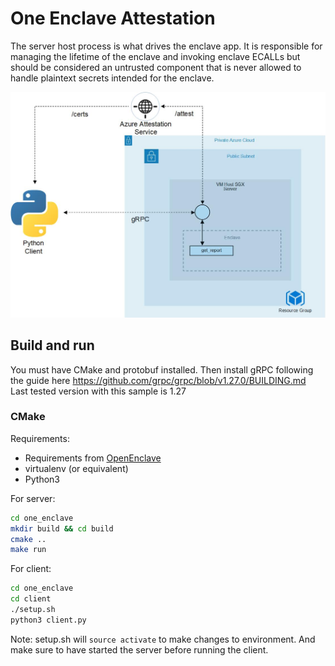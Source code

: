 # One Enclave Attestation

The server host process is what drives the enclave app. It is responsible for managing the lifetime of the enclave and invoking enclave ECALLs but should be considered an untrusted component that is never allowed to handle plaintext secrets intended for the enclave.

![Remote Attestation](images/one_enclave_attestation_sample_details.jpg)

## Build and run

You must have CMake and protobuf installed.
Then install gRPC following the guide here https://github.com/grpc/grpc/blob/v1.27.0/BUILDING.md
Last tested version with this sample is 1.27

### CMake

Requirements:
- Requirements from [OpenEnclave](https://github.com/openenclave/openenclave/tree/0.8.2)
- virtualenv (or equivalent)
- Python3

For server:
```bash
cd one_enclave
mkdir build && cd build
cmake ..
make run
```

For client:
```bash
cd one_enclave
cd client
./setup.sh
python3 client.py
```
Note: setup.sh will `source activate` to make changes to environment.
And make sure to have started the server before running the client.

